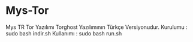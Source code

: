 # Mys-Tor
Mys TR Tor Yazılımı Torghost Yazılımının Türkçe Versiyonudur.
Kurulumu : sudo bash indir.sh
Kullanımı : sudo bash run.sh

